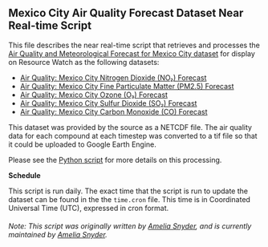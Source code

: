 ## Mexico City Air Quality Forecast Dataset Near Real-time Script
This file describes the near real-time script that retrieves and processes the [Air Quality and Meteorological Forecast for Mexico City dataset](http://www.aire.cdmx.gob.mx/pronostico-aire/pronostico-por-contaminante.php) for display on Resource Watch as the following datasets:
* [Air Quality: Mexico City Nitrogen Dioxide (NO₂) Forecast](https://resourcewatch.org/data/explore/)
* [Air Quality: Mexico City Fine Particulate Matter (PM2.5) Forecast](https://resourcewatch.org/data/explore/)
* [Air Quality: Mexico City Ozone (O₃) Forecast](https://resourcewatch.org/data/explore/)
* [Air Quality: Mexico City Sulfur Dioxide (SO₂) Forecast](https://resourcewatch.org/data/explore/)
* [Air Quality: Mexico City Carbon Monoxide (CO) Forecast](https://resourcewatch.org/data/explore/)

This dataset was provided by the source as a NETCDF file. The air quality data for each compound at each timestep was converted to a tif file so that it could be uploaded to Google Earth Engine.

Please see the [Python script](https://github.com/resource-watch/nrt-scripts/blob/master/loc_mcaqf_mexico_city_aq_forecast/contents/src/__init__.py) for more details on this processing.

**Schedule**

This script is run daily. The exact time that the script is run to update the dataset can be found in the the `time.cron` file. This time is in Coordinated Universal Time (UTC), expressed in cron format.

###### Note: This script was originally written by [Amelia Snyder](https://www.wri.org/profile/amelia-snyder), and is currently maintained by [Amelia Snyder](https://www.wri.org/profile/amelia-snyder).
